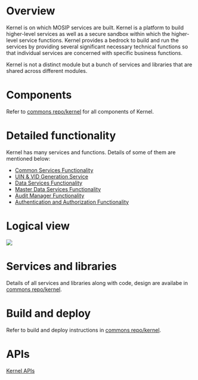 # Overview

Kernel is on which MOSIP services are built. Kernel is a platform to build higher-level services as well as a secure sandbox within which the higher-level service functions. Kernel provides a bedrock to build and run the services by providing several significant necessary technical functions so that individual services are concerned with specific business functions. 

Kernel is not a  distinct module but a bunch of services and libraries that are shared across different modules. 

# Components

Refer to [commons repo/kernel](https://github.com/mosip/commons/tree/master/kernel) for all components of Kernel.

# Detailed functionality

Kernel has many services and functions.  Details of some of them are mentioned below:
* [Common Services Functionality](Common-Services-Functionality.md)
* [UIN & VID Generation Service](UIN-and-VID-Generation-Service-Functionality.md)
* [Data Services Functionality](Data-Services-Functionality.md)
* [Master Data Services Functionality](Master-Data-Services-Functionality.md)
* [Audit Manager Functionality](Audit-Manager-Functionality.md)
* [Authentication and Authorization Functionality](Authentication-and-Authorization-Functionality.md)

# Logical view

![](_images/kernel/kernel_logical_diagram.jpg)

# Services and libraries

Details of all services and libraries along with code, design are availabe in [commons repo/kernel](https://github.com/mosip/commons/tree/master/kernel).

# Build and deploy

Refer to build and deploy instructions in [commons repo/kernel](https://github.com/mosip/commons/tree/master/kernel).

# APIs

[Kernel APIs](Kernel-APIs.md)
